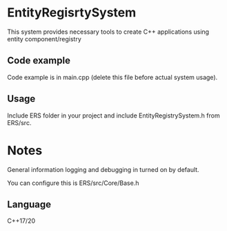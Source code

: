 # EntityRegisrtySystem

This system provides necessary tools to create C++ applications using entity component/registry
## Code example
Code example is in main.cpp (delete this file before actual system usage).
## Usage 

Include ERS folder in your project and include EntityRegistrySystem.h from ERS/src.


# Notes
General information logging and debugging in turned on by default.

You can configure this is ERS/src/Core/Base.h

## Language
C++17/20
